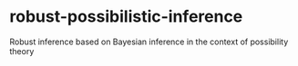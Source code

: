 # robust-possibilistic-inference
Robust inference based on Bayesian inference in the context of possibility theory
